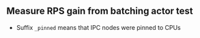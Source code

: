 ## Measure RPS gain from batching actor test

- Suffix `_pinned` means that IPC nodes were pinned to CPUs